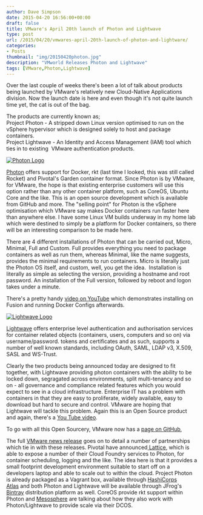 ```yaml
---
author: Dave Simpson
date: 2015-04-20 16:56:00+00:00
draft: false
title: VMware's April 20th launch of Photon and Lightwave
type: post
url: /2015/04/20/vmwares-april-20th-launch-of-photon-and-lightware/
categories:
- Posts
thumbnail: "img/20150420photon.jpg"
description: "VMworld Releases Photon and Lightwave"
tags: [VMware,Photon,Lightwave]
---
```


  
Over the last couple of weeks there's been a lot of talk about products being launched by VMware's relatively new Cloud-Native Applications division. Now the launch date is here and even though it's not quite launch time yet, the cat is out of the bag.  
  
The products are currently known as;  
Project Photon - A stripped down Linux version optimised to run on the vSphere hypervisor which is designed solely to host and package containers.  
Project Lightwave - An Identity and Access Management (IAM) tool which ties in to existing  VMware authentication products.  
  
  
[![Photon Logo](/img/20150420photon1.png)](/img/20150420photon1.png)
  
[Photon](https://blogs.vmware.com/cloudnative/introducing-photon/?src=vmw_so_vex_dsimp_889) offers support for Docker, rkt (last time I looked, this was still called Rocket) and Pivotal's Garden container format. Since Photon is by VMware, for VMware, the hope is that existing enterprise customers will use this option rather than any other container platform, such as CoreOS, Ubuntu Core and the like. This is an open source development which is available from GitHub and more. The "selling point" for Photon is the vSphere optimisation which VMware say makes Docker containers run faster here than anywhere else. I have some Linux VM builds underway in my home lab which were destined to simply be a platform for Docker containers, so there will be an interesting comparison to be made here.  
  
There are 4 different installations of Photon that can be carried out, Micro, Minimal, Full and Custom. Full provides everything you need to package containers as well as run them, whereas Minimal, like the name suggests, provides the minimal requirements to run containers. Micro is literally just the Photon OS itself, and custom, well, you get the idea.  Installation is literally as simple as selecting the version, providing a hostname and root password. An installation of the Full version, followed by reboot and logon takes under a minute.   
  
There's a pretty handy [video on YouTube](https://www.youtube.com/watch?v=lHW795iSpNs) which demonstrates installing on Fusion and running Docker Configs afterwards.  
  
  


[![Lightwave Logo](/img/20150420lightwave.png)](/img/20150420lightwave.png)
  
[Lightwave](http://blogs.vmware.com/cloudnative/?src=vmw_so_vex_dsimp_889) offers enterprise level authentication and authorisation services for container related objects (containers, users, computers and so on) via username/password. tokens and certificates and as such, supports a number of well known standards, including OAuth, SAML, LDAP v3, X.509, SASL and WS-Trust.  
  
Clearly the two products being announced today are designed to fit together, with Lightwave providing photon containers with the ability to be locked down, segragated across environments, split multi-tenancy and so on - all governance and compliance related features which you would expect to see in a cloud infrastructure. Enterprise IT has a problem with containers in that they are easy to proliferate, widely available, easy to download but hard to secure and control. VMware are hoping that Lightwave will tackle this problem. Again this is an Open Source product and again, there's a [You Tube video](https://www.youtube.com/watch?v=CWmE_Rl3ELc).  
  
  
To go with all this Open Sourcery, VMware now has a [page on GitHub](http://vmware.github.io/),  
  
The full [VMware news release](http://www.vmware.com/company/news/releases/vmw-newsfeed/VMware-Introduces-New-Open-Source-Projects-to-Accelerate-Enterprise-Adoption-of-Cloud-Native-Applications/1943792) goes on to detail a number of partnerships which tie in with these releases. Pivotal have announced[ Lattice](http://blog.pivotal.io/cloud-foundry-pivotal/products/lattice-simplifies-container-clusters), which is able to expose a number of their Cloud Foundry services to Photon, for container scheduling, logging and the like. The idea here is that it provides a small footprint development environment suitable to start off on a developers laptop and able to scale out to within the cloud. Project Photon is already packaged as a Vagrant box, available through [HashiCorps Atlas](https://atlas.hashicorp.com/vmware/boxes/photon) and both Photon and Lightwave will be available through JFrog's [Bintray](https://bintray.com/) distribution platform as well. CoreOS provide rkt support within Photon and [Mesosphere](https://mesosphere.com/blog/2015/04/20/were-tackling-container-security-at-scale-with-vmware/) are talking about how they also work with Photon/Lightwave to provide scale via their DCOS.  
  


